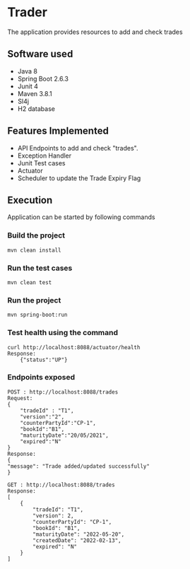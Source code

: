 # Trader
The application provides resources to add and check trades

## Software used
* Java 8
* Spring Boot 2.6.3
* Junit 4
* Maven 3.8.1
* Sl4j
* H2 database

## Features Implemented
* API Endpoints to add and check "trades".
* Exception Handler
* Junit Test cases
* Actuator
* Scheduler to update the Trade Expiry Flag

## Execution
Application can be started by following commands

### Build the project
    mvn clean install

### Run the test cases
    mvn clean test

### Run the project
    mvn spring-boot:run

### Test health using the command
    curl http://localhost:8088/actuator/health
    Response:
        {"status":"UP"}
### Endpoints exposed
    
    POST : http://localhost:8088/trades
    Request:
    {
        "tradeId" : "T1",
        "version":"2",
        "counterPartyId":"CP-1",
        "bookId":"B1",
        "maturityDate":"20/05/2021",
        "expired":"N"
    }
    Response:
    {
    "message": "Trade added/updated successfully"
    }

    GET : http://localhost:8088/trades
    Response:
    [
        {
            "tradeId": "T1",
            "version": 2,
            "counterPartyId": "CP-1",
            "bookId": "B1",
            "maturityDate": "2022-05-20",
            "createdDate": "2022-02-13",
            "expired": "N"
        }
    ]
